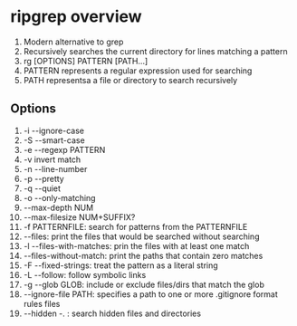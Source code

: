 # ripgrep overview

1. Modern alternative to grep
1. Recursively searches the current directory for lines matching a pattern
1. rg [OPTIONS] PATTERN [PATH...]
1. PATTERN represents a regular expression used for searching
1. PATH representsa a file or directory to search recursively

## Options

1. -i --ignore-case
1. -S --smart-case
1. -e --regexp PATTERN
1. -v invert match
1. -n --line-number
1. -p --pretty
1. -q --quiet
1. -o --only-matching
1. --max-depth NUM
1. --max-filesize NUM+SUFFIX?
1. -f PATTERNFILE: search for patterns from the PATTERNFILE
1. --files: print the files that would be searched without searching
1. -l --files-with-matches: prin the files with at least one match
1. --files-without-match: print the paths that contain zero matches
1. -F --fixed-strings: treat the pattern as a literal string
1. -L --follow: follow symbolic links
1. -g --glob GLOB: include or exclude files/dirs that match the glob
1. --ignore-file PATH: specifies a path to one or more .gitignore format rules files
1. --hidden -. : search hidden files and directories

